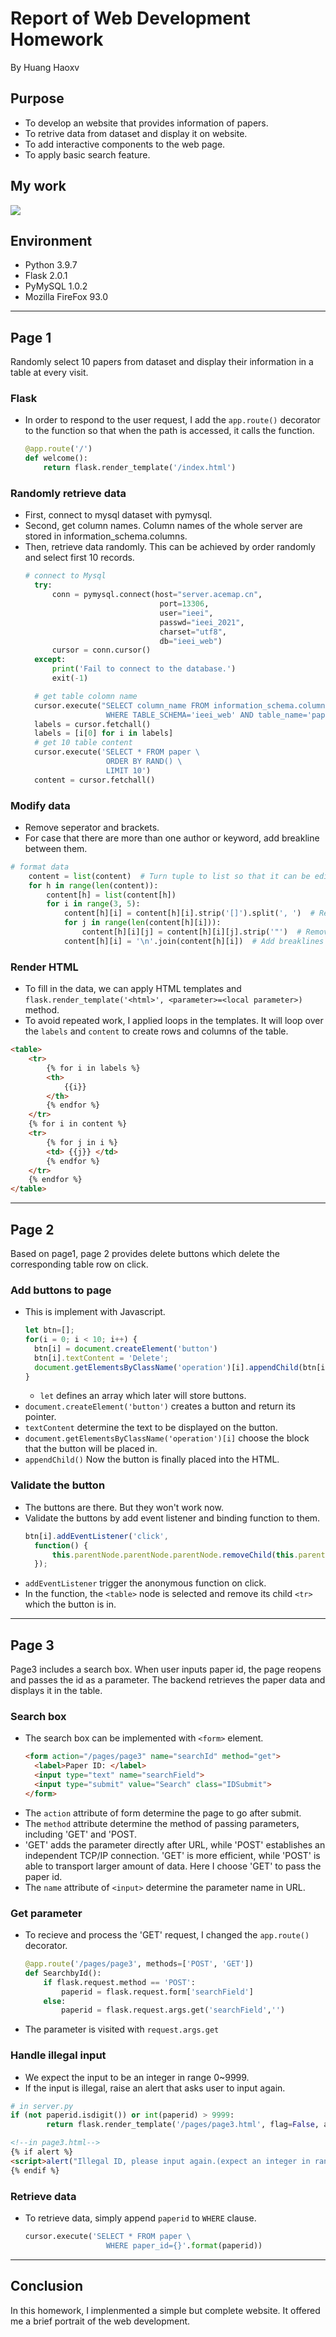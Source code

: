 # Report of Web Development Homework
By Huang Haoxv
## Purpose
- To develop an website that provides information of papers.
- To retrive data from dataset and display it on website.
- To add interactive components to the web page.
- To apply basic search feature.

## My work
<img src="doc/mywork.png">

## Environment
- Python 3.9.7
- Flask 2.0.1
- PyMySQL 1.0.2
- Mozilla FireFox 93.0

***
## Page 1
Randomly select 10 papers from dataset and display their information in a table at every visit.
### Flask
- In order to respond to the user request, I add the `app.route()` decorator to the function so that when the path is accessed, it calls the function.
  ```python
  @app.route('/')
  def welcome():
      return flask.render_template('/index.html')
  ```
### Randomly retrieve data
- First, connect to mysql dataset with pymysql.
- Second, get column names. Column names of the whole server are stored in information_schema.columns.
- Then, retrieve data randomly. This can be achieved by order randomly and select first 10 records.
  ```python
  # connect to Mysql
    try:
        conn = pymysql.connect(host="server.acemap.cn",
                                port=13306,
                                user="ieei",
                                passwd="ieei_2021",
                                charset="utf8",
                                db="ieei_web")
        cursor = conn.cursor()
    except:
        print('Fail to connect to the database.')
        exit(-1)

    # get table colomn name
    cursor.execute("SELECT column_name FROM information_schema.columns \
                    WHERE TABLE_SCHEMA='ieei_web' AND table_name='paper'")
    labels = cursor.fetchall()
    labels = [i[0] for i in labels]
    # get 10 table content
    cursor.execute('SELECT * FROM paper \
                    ORDER BY RAND() \
                    LIMIT 10')
    content = cursor.fetchall()
    ```

### Modify data
- Remove seperator and brackets.
- For case that there are more than one author or keyword, add breakline between them.
```python
# format data
    content = list(content)  # Turn tuple to list so that it can be edited
    for h in range(len(content)):
        content[h] = list(content[h])
        for i in range(3, 5):
            content[h][i] = content[h][i].strip('[]').split(', ')  # Remove seperator and brackets
            for j in range(len(content[h][i])):
                content[h][i][j] = content[h][i][j].strip('"')  # Remove quotation marks
            content[h][i] = '\n'.join(content[h][i])  # Add breaklines
```

### Render HTML
- To fill in the data, we can apply HTML templates and `flask.render_template('<html>', <parameter>=<local parameter>)` method.
- To avoid repeated work, I applied loops in the templates. It will loop over the `labels` and `content` to create rows and columns of the table.
```html
<table>
    <tr>
        {% for i in labels %}
        <th>
            {{i}}
        </th>
        {% endfor %}
    </tr>
    {% for i in content %}
    <tr>
        {% for j in i %}
        <td> {{j}} </td>
        {% endfor %}
    </tr>
    {% endfor %}
</table>
```
***
## Page 2
Based on page1, page 2 provides delete buttons which delete the corresponding table row on click.
### Add buttons to page
- This is implement with Javascript.
  ```javascript
  let btn=[];
  for(i = 0; i < 10; i++) {
    btn[i] = document.createElement('button')
    btn[i].textContent = 'Delete';
    document.getElementsByClassName('operation')[i].appendChild(btn[i]);
  }
  ```
  - `let` defines an array which later will store buttons.
- `document.createElement('button')` creates a button and return its pointer.
- `textContent` determine the text to be displayed on the button.
- `document.getElementsByClassName('operation')[i]` choose the block that the button will be placed in.
- `appendChild()` Now the button is finally placed into the HTML.

### Validate the button
- The buttons are there. But they won't work now.
- Validate the buttons by add event listener and binding function to them.
  ```javascript
  btn[i].addEventListener('click', 
    function() {
        this.parentNode.parentNode.parentNode.removeChild(this.parentNode.parentNode)
    });
  ```
- `addEventListener` trigger the anonymous function on click.
- In the function, the `<table>` node is selected and remove its child `<tr>` which the button is in.

***
## Page 3
Page3 includes a search box. When user inputs paper id, the page reopens and passes the id as a parameter. The backend retrieves the paper data and displays it in the table.
### Search box
- The search box can be implemented with `<form>` element.
  ```html
  <form action="/pages/page3" name="searchId" method="get">
    <label>Paper ID: </label>
    <input type="text" name="searchField">
    <input type="submit" value="Search" class="IDSubmit">
  </form>
  ```
- The `action` attribute of form determine the page to go after submit.
- The `method` attribute determine the method of passing parameters, including 'GET' and 'POST.
- 'GET' adds the parameter directly after URL, while 'POST' establishes an independent TCP/IP connection. 'GET' is more efficient, while 'POST' is able to transport larger amount of data. Here I choose 'GET' to pass the paper id.
- The `name` attribute of `<input>` determine the parameter name in URL.

### Get parameter
- To recieve and process the 'GET' request, I changed the `app.route()` decorator.
  ```python
  @app.route('/pages/page3', methods=['POST', 'GET'])
  def SearchbyId():
      if flask.request.method == 'POST':
          paperid = flask.request.form['searchField']
      else:
          paperid = flask.request.args.get('searchField','')
  ```
- The parameter is visited with `request.args.get`

### Handle illegal input
- We expect the input to be an integer in range 0~9999.
- If the input is illegal, raise an alert that asks user to input again.
```python
# in server.py
if (not paperid.isdigit()) or int(paperid) > 9999:
        return flask.render_template('/pages/page3.html', flag=False, alert = True)
```
```html
<!--in page3.html-->
{% if alert %}
<script>alert("Illegal ID, please input again.(expect an integer in range 0~9999)");</script>
{% endif %}
```
### Retrieve data
- To retrieve data, simply append `paperid` to `WHERE` clause.
  ```python
  cursor.execute('SELECT * FROM paper \
                    WHERE paper_id={}'.format(paperid))
  ```

***
## Conclusion
In this homework, I implenmented a simple but complete website. It offered me a brief portrait of the web development.